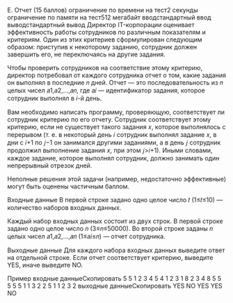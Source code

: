 E. Отчет (15 баллов)
ограничение по времени на тест2 секунды
ограничение по памяти на тест512 мегабайт
вводстандартный ввод
выводстандартный вывод
Директор IT-корпорации оценивает эффективность работы сотрудников по различным показателям и критериям. Один из этих критериев сформулирован следующим образом: приступив к некоторому заданию, сотрудник должен завершить его, не переключаясь на другие задания.

Чтобы проверить сотрудников на соответствие этому критерию, директор потребовал от каждого сотрудника отчет о том, какие задания он выполнял в последние 𝑛 дней. Отчет — это последовательность из 𝑛 целых чисел 𝑎1,𝑎2,…,𝑎𝑛, где 𝑎𝑖 — идентификатор задания, которое сотрудник выполнял в 𝑖-й день.

Вам необходимо написать программу, проверяющую, соответствует ли сотрудник критерию по его отчету. Сотрудник соответствует этому критерию, если не существует такого задания 𝑥, которое выполнялось с перерывом (т. е. в некоторый день 𝑖 сотрудник выполнял задание 𝑥, в дни с 𝑖+1 по 𝑗−1 он занимался другими заданиями, а в день 𝑗 сотрудник продолжил выполнение задания 𝑥, при этом 𝑗>𝑖+1). Иными словами, каждое задание, которое выполнял сотрудник, должно занимать один непрерывный отрезок дней.

Неполные решения этой задачи (например, недостаточно эффективные) могут быть оценены частичным баллом.

Входные данные
В первой строке задано одно целое число 𝑡 (1≤𝑡≤10) — количество наборов входных данных.

Каждый набор входных данных состоит из двух строк. В первой строке задано одно целое число 𝑛 (3≤𝑛≤50000). Во второй строке заданы 𝑛 целых чисел 𝑎1,𝑎2,…,𝑎𝑛 (1≤𝑎𝑖≤𝑛) — отчет сотрудника.

Выходные данные
Для каждого набора входных данных выведите ответ на отдельной строке. Если отчет соответствует критерию, выведите YES, иначе выведите NO.

Пример
входные данныеСкопировать
5
5
1 2 3 4 5
4
1 2 3 1
8
2 3 4 8 5 5 5 5
5
1 1 3 2 2
5
1 1 2 3 2
выходные данныеСкопировать
YES
NO
YES
YES
NO